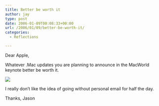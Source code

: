 ```yaml
---
title: Better be worth it
author: jay
type: post
date: 2006-01-09T00:08:33+00:00
url: /2006/01/09/better-be-worth-it/
categories:
  - Reflections

---
```

Dear Apple,

Whatever .Mac updates you are planning to announce in the MacWorld keynote better be worth it.

![][1]

I really don’t like the idea of going without personal email for half the day.

Thanks, Jason

 [1]: https://files.rambleon.org/images/2006/01/SafariScreenSnapz064.jpg